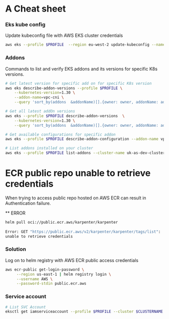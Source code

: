 # A Cheat sheet

### Eks kube config
Update kubeconfig file with AWS EKS cluster credentials
```bash
aws eks --profile $PROFILE  --region eu-west-2 update-kubeconfig --name $CLUSTERNAME 
```

### Addons
Commands to list and verify EKS addons and its versions for specific K8s versions.
```bash
# Get latest version for specific add on for specific K8s version
aws eks describe-addon-versions --profile $PROFILE \
    --kubernetes-version=1.30 \
    --addon-name=vpc-cni \
    --query 'sort_by(addons  &addonName)[].{owner: owner, addonName: addonName, type: type, Version: addonVersions[0].addonVersion }'

# Get all latest addOn versions
aws eks --profile $PROFILE describe-addon-versions  \
	--kubernetes-version=1.30 \
    --query 'sort_by(addons  &addonName)[].{owner: owner, addonName: addonName, type: type, Version: addonVersions[0].addonVersion }'

# Get available configurations for specific addon
aws eks --profile $PROFILE describe-addon-configuration --addon-name vpc-cni --addon-version v1.15.5-eksbuild.1 --output yaml

# List addons installed on your cluster
aws eks --profile $PROFILE list-addons --cluster-name uk-as-dev-cluster1
```

# ECR public repo unable to retrieve credentials
When trying to access public repo hosted on AWS ECR can result in Authentication failure. 

** ERROR
```bash
helm pull oci://public.ecr.aws/karpenter/karpenter       
                                               
Error: GET "https://public.ecr.aws/v2/karpenter/karpenter/tags/list":
unable to retrieve credentials
```
### Solution
Log on to helm registry with AWS ECR public access credentials
```bash
aws ecr-public get-login-password \
     --region us-east-1 | helm registry login \
     --username AWS \
     --password-stdin public.ecr.aws
```

### Service account
```bash
# List SVC Account 
eksctl get iamserviceaccount --profile $PROFILE --cluster $CLUSTERNAME 
```